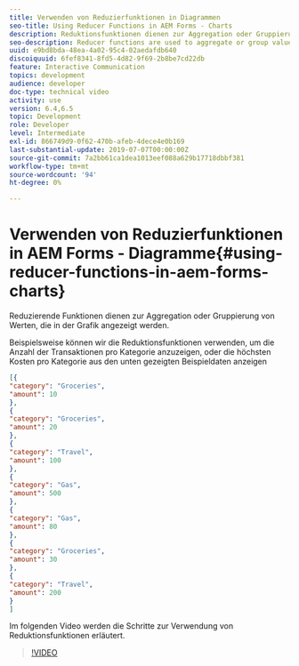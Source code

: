 ```yaml
---
title: Verwenden von Reduzierfunktionen in Diagrammen
seo-title: Using Reducer Functions in AEM Forms - Charts
description: Reduktionsfunktionen dienen zur Aggregation oder Gruppierung von Werten, die in der Grafik angezeigt werden. Im folgenden Video werden die Schritte zur Verwendung von Reduktionsfunktionen erläutert.
seo-description: Reducer functions are used to aggregate or group values that are displayed in the chart.The following video walks through the steps involved in using reducer functions.
uuid: e9bd8bda-48ea-4a02-95c4-02aedafdb640
discoiquuid: 6fef8341-8fd5-4d82-9f69-2b8be7cd22db
feature: Interactive Communication
topics: development
audience: developer
doc-type: technical video
activity: use
version: 6.4,6.5
topic: Development
role: Developer
level: Intermediate
exl-id: 866749d9-0f62-470b-afeb-4dece4e0b169
last-substantial-update: 2019-07-07T00:00:00Z
source-git-commit: 7a2bb61ca1dea1013eef088a629b17718dbbf381
workflow-type: tm+mt
source-wordcount: '94'
ht-degree: 0%

---
```


# Verwenden von Reduzierfunktionen in AEM Forms - Diagramme{#using-reducer-functions-in-aem-forms-charts}

Reduzierende Funktionen dienen zur Aggregation oder Gruppierung von Werten, die in der Grafik angezeigt werden.


Beispielsweise können wir die Reduktionsfunktionen verwenden, um die Anzahl der Transaktionen pro Kategorie anzuzeigen, oder die höchsten Kosten pro Kategorie aus den unten gezeigten Beispieldaten anzeigen

```json
[{
"category": "Groceries",
"amount": 10
},
{
"category": "Groceries",
"amount": 20
},
{
"category": "Travel",
"amount": 100
},
{
"category": "Gas",
"amount": 500
},
{
"category": "Gas",
"amount": 80
},
{
"category": "Groceries",
"amount": 30
},
{
"category": "Travel",
"amount": 200
}
]
```

Im folgenden Video werden die Schritte zur Verwendung von Reduktionsfunktionen erläutert.

>[!VIDEO](https://video.tv.adobe.com/v/21368/?quality=9&learn=on)
